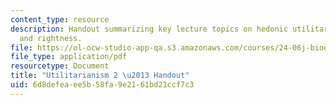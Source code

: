 ```yaml
---
content_type: resource
description: Handout summarizing key lecture topics on hedonic utilitarianism, value,
  and rightness.
file: https://ol-ocw-studio-app-qa.s3.amazonaws.com/courses/24-06j-bioethics-spring-2009/6d8defeaee5b58fa9e2161bd21ccf7c3_MIT24_06Js09_handout20.pdf
file_type: application/pdf
resourcetype: Document
title: "Utilitarianism 2 \u2013 Handout"
uid: 6d8defea-ee5b-58fa-9e21-61bd21ccf7c3
---
```

